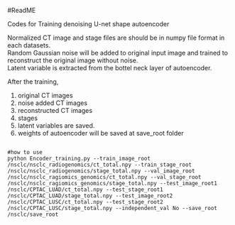 #ReadME

Codes for Training denoising U-net shape autoencoder

Normalized CT image and stage files are should be in numpy file format in each datasets.  
Random Gaussian noise will be added to original input image and trained to reconstruct the original image without noise.  
Latent variable is extracted from the bottel neck layer of autoencoder.  

After the training, 
1. original CT images
2. noise added CT images
3. reconstructed CT images
4. stages
5. latent variables are saved.
6. weights of autoencoder
will be saved at save_root folder

<pre>
<code>
#how to use
python Encoder_training.py --train_image_root /nsclc/nsclc_radiogenomics/ct_total.npy --train_stage_root /nsclc/nsclc_radiogenomics/stage_total.npy --val_image_root /nsclc/nsclc_ragiomics_genomics/ct_total.npy --val_stage_root /nsclc/nsclc_ragiomics_genomics/stage_total.npy --test_image_root1 /nsclc/CPTAC_LUAD/ct_total.npy --test_stage_root1 /nsclc/CPTAC_LUAD/stage_total.npy --test_image_root2 /nsclc/CPTAC_LUSC/ct_total.npy --test_stage_root2 /nsclc/CPTAC_LUSC/stage_total.npy --independent_val No --save_root /nsclc/save_root
</code>
</pre>

